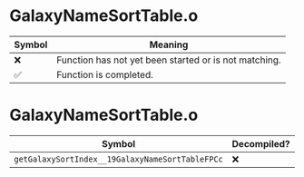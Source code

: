 # GalaxyNameSortTable.o
| Symbol | Meaning 
| ------------- | ------------- 
| :x: | Function has not yet been started or is not matching. 
| :white_check_mark: | Function is completed. 


# GalaxyNameSortTable.o
| Symbol | Decompiled? |
| ------------- | ------------- |
| `getGalaxySortIndex__19GalaxyNameSortTableFPCc` | :x: |
